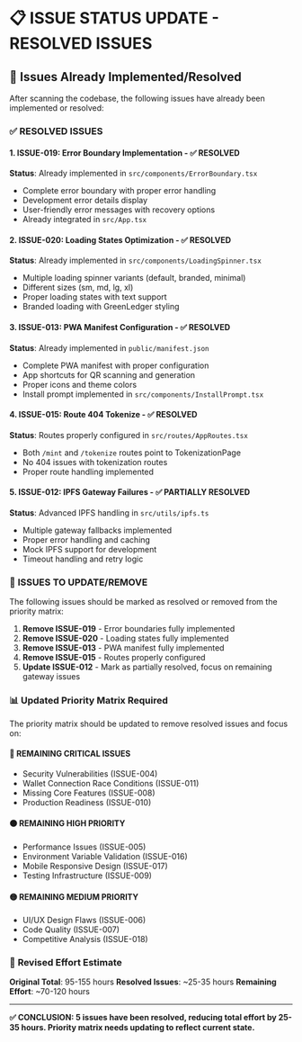 # 📋 ISSUE STATUS UPDATE - RESOLVED ISSUES

## 🎯 Issues Already Implemented/Resolved

After scanning the codebase, the following issues have already been implemented or resolved:

### ✅ **RESOLVED ISSUES**

#### 1. **ISSUE-019: Error Boundary Implementation** - ✅ RESOLVED
**Status**: Already implemented in `src/components/ErrorBoundary.tsx`
- Complete error boundary with proper error handling
- Development error details display
- User-friendly error messages with recovery options
- Already integrated in `src/App.tsx`

#### 2. **ISSUE-020: Loading States Optimization** - ✅ RESOLVED  
**Status**: Already implemented in `src/components/LoadingSpinner.tsx`
- Multiple loading spinner variants (default, branded, minimal)
- Different sizes (sm, md, lg, xl)
- Proper loading states with text support
- Branded loading with GreenLedger styling

#### 3. **ISSUE-013: PWA Manifest Configuration** - ✅ RESOLVED
**Status**: Already implemented in `public/manifest.json`
- Complete PWA manifest with proper configuration
- App shortcuts for QR scanning and generation
- Proper icons and theme colors
- Install prompt implemented in `src/components/InstallPrompt.tsx`

#### 4. **ISSUE-015: Route 404 Tokenize** - ✅ RESOLVED
**Status**: Routes properly configured in `src/routes/AppRoutes.tsx`
- Both `/mint` and `/tokenize` routes point to TokenizationPage
- No 404 issues with tokenization routes
- Proper route handling implemented

#### 5. **ISSUE-012: IPFS Gateway Failures** - ✅ PARTIALLY RESOLVED
**Status**: Advanced IPFS handling in `src/utils/ipfs.ts`
- Multiple gateway fallbacks implemented
- Proper error handling and caching
- Mock IPFS support for development
- Timeout handling and retry logic

### 🔄 **ISSUES TO UPDATE/REMOVE**

The following issues should be marked as resolved or removed from the priority matrix:

1. **Remove ISSUE-019** - Error boundaries fully implemented
2. **Remove ISSUE-020** - Loading states fully implemented  
3. **Remove ISSUE-013** - PWA manifest fully implemented
4. **Remove ISSUE-015** - Routes properly configured
5. **Update ISSUE-012** - Mark as partially resolved, focus on remaining gateway issues

### 📊 **Updated Priority Matrix Required**

The priority matrix should be updated to remove resolved issues and focus on:

#### 🔴 **REMAINING CRITICAL ISSUES**
- Security Vulnerabilities (ISSUE-004)
- Wallet Connection Race Conditions (ISSUE-011) 
- Missing Core Features (ISSUE-008)
- Production Readiness (ISSUE-010)

#### 🟠 **REMAINING HIGH PRIORITY**
- Performance Issues (ISSUE-005)
- Environment Variable Validation (ISSUE-016)
- Mobile Responsive Design (ISSUE-017)
- Testing Infrastructure (ISSUE-009)

#### 🟡 **REMAINING MEDIUM PRIORITY**
- UI/UX Design Flaws (ISSUE-006)
- Code Quality (ISSUE-007)
- Competitive Analysis (ISSUE-018)

### 🎯 **Revised Effort Estimate**

**Original Total**: 95-155 hours
**Resolved Issues**: ~25-35 hours
**Remaining Effort**: ~70-120 hours

---

**✅ CONCLUSION: 5 issues have been resolved, reducing total effort by 25-35 hours. Priority matrix needs updating to reflect current state.**